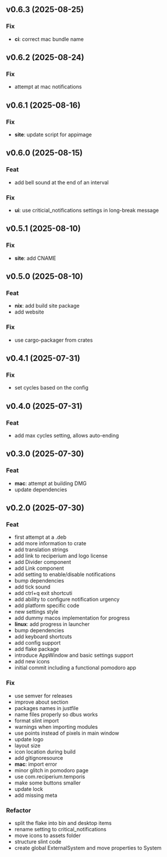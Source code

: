 ## v0.6.3 (2025-08-25)

### Fix

- **ci**: correct mac bundle name

## v0.6.2 (2025-08-24)

### Fix

- attempt at mac notifications

## v0.6.1 (2025-08-16)

### Fix

- **site**: update script for appimage

## v0.6.0 (2025-08-15)

### Feat

- add bell sound at the end of an interval

### Fix

- **ui**: use criticial_notifications settings in long-break message

## v0.5.1 (2025-08-10)

### Fix

- **site**: add CNAME

## v0.5.0 (2025-08-10)

### Feat

- **nix**: add build site package
- add website

### Fix

- use cargo-packager from crates

## v0.4.1 (2025-07-31)

### Fix

- set cycles based on the config

## v0.4.0 (2025-07-31)

### Feat

- add max cycles setting, allows auto-ending

## v0.3.0 (2025-07-30)

### Feat

- **mac**: attempt at building DMG
- update dependencies

## v0.2.0 (2025-07-30)

### Feat

- first attempt at a .deb
- add more information to crate
- add translation strings
- add link to reciperium and logo license
- add Divider component
- add Link component
- add setting to enable/disable notifications
- bump dependencies
- add tick sound
- add ctrl+q exit shortcuti
- add ability to configure notification urgency
- add platform specific code
- new settings style
- add dummy macos implementation for progress
- **linux**: add progress in launcher
- bump dependencies
- add keyboard shortcuts
- add config support
- add flake package
- introduce AppWindow and basic settings support
- add new icons
- initial commit including a functional pomodoro app

### Fix

- use semver for releases
- improve about section
- packages names in justfile
- name files properly so dbus works
- format slint import
- warnings when importing modules
- use points instead of pixels in main window
- update logo
- layout size
- icon location during build
- add gitignoresource
- **mac**: import error
- minor glitch in pomodoro page
- use com.reciperium.temporis
- make some buttons smaller
- update lock
- add missing meta

### Refactor

- split the flake into bin and desktop items
- rename setting to critical_notifications
- move icons to assets folder
- structure slint code
- create global ExternalSystem and move properties to System
